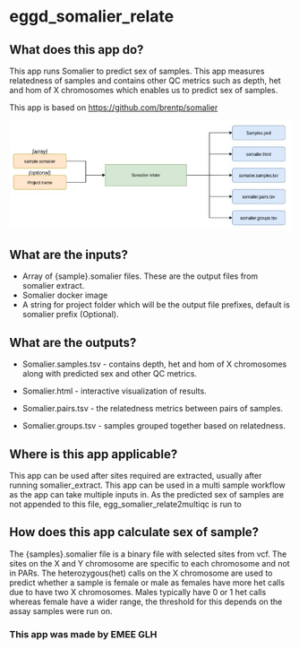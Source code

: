# eggd_somalier_relate

## What does this app do?
This app runs Somalier to predict sex of samples. This app measures relatedness of samples and contains other QC metrics such as depth, het and hom of X chromosomes which enables us to predict sex of samples.

This app is based on https://github.com/brentp/somalier

![Image of workflow](somalier_relate_workflow.jpg)

## What are the inputs?
* Array of {sample}.somalier files. These are the output files from somalier extract.
* Somalier docker image
* A string for project folder which will be the output file prefixes, default is somalier prefix (Optional).

## What are the outputs?

* Somalier.samples.tsv - contains depth, het and hom of X chromosomes along with predicted sex and other QC metrics.

* Somalier.html - interactive visualization of results.

* Somalier.pairs.tsv - the relatedness metrics between pairs of samples.

* Somalier.groups.tsv - samples grouped together based on relatedness.

## Where is this app applicable?
This app can be used after sites required are extracted, usually after running somalier_extract. This app can be used in a multi sample workflow as the app can take multiple inputs in.
As the predicted sex of samples are not appended to this file, egg_somalier_relate2multiqc is run to

## How does this app calculate sex of sample?

The {samples}.somalier file is a binary file with selected sites from vcf. The sites on the X and Y chromosome are specific to each chromosome and not in PARs. The heterozygous(het) calls on the X chromosome are used to predict whether a sample is female or male as females have more het calls due to have two X chromosomes. Males typically have 0 or 1 het calls whereas female have a wider range, the threshold for this depends on the assay samples were run on.

### This app was made by EMEE GLH
